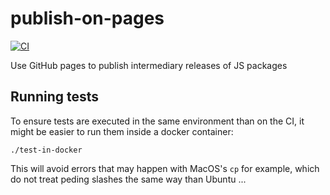 # publish-on-pages
[![CI](https://github.com/Smartesting/publish-on-pages/actions/workflows/test.yml/badge.svg)](https://github.com/Smartesting/publish-on-pages/actions/workflows/test.yml)

Use GitHub pages to publish intermediary releases of JS packages

## Running tests

To ensure tests are executed in the same environment than on the CI, it might be easier to run them inside a docker container:

```shell
./test-in-docker
```

This will avoid errors that may happen with MacOS's `cp` for example, which do not treat peding slashes the same way than Ubuntu ...